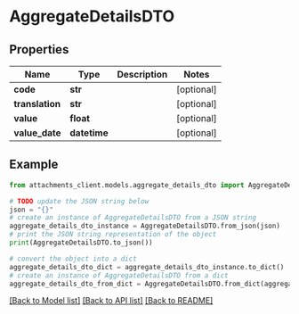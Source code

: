 # AggregateDetailsDTO


## Properties

Name | Type | Description | Notes
------------ | ------------- | ------------- | -------------
**code** | **str** |  | [optional] 
**translation** | **str** |  | [optional] 
**value** | **float** |  | [optional] 
**value_date** | **datetime** |  | [optional] 

## Example

```python
from attachments_client.models.aggregate_details_dto import AggregateDetailsDTO

# TODO update the JSON string below
json = "{}"
# create an instance of AggregateDetailsDTO from a JSON string
aggregate_details_dto_instance = AggregateDetailsDTO.from_json(json)
# print the JSON string representation of the object
print(AggregateDetailsDTO.to_json())

# convert the object into a dict
aggregate_details_dto_dict = aggregate_details_dto_instance.to_dict()
# create an instance of AggregateDetailsDTO from a dict
aggregate_details_dto_from_dict = AggregateDetailsDTO.from_dict(aggregate_details_dto_dict)
```
[[Back to Model list]](../README.md#documentation-for-models) [[Back to API list]](../README.md#documentation-for-api-endpoints) [[Back to README]](../README.md)


